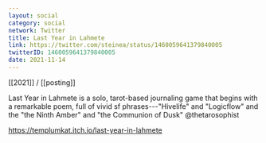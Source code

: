 ```yaml
---
layout: social
category: social
network: Twitter
title: Last Year in Lahmete
link: https://twitter.com/steinea/status/1460059641379840005
twitterID: 1460059641379840005
date: 2021-11-14
---
```


[[2021]] / [[posting]]

Last Year in Lahmete is a solo, tarot-based journaling game that begins with a remarkable poem, full of vivid sf phrases---"Hivelife" and "Logicflow" and the "the Ninth Amber" and "the Communion of Dusk" @thetarosophist

<https://templumkat.itch.io/last-year-in-lahmete>
